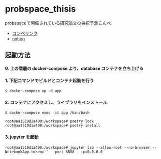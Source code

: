 # probspace_thisis
probspaceで開催されている研究論文の採択予測こんぺ
- [コンペリンク](https://comp.probspace.com/competitions/paper_acception)
- [notion](https://www.notion.so/Probspace-f7f63e7dec5b420780e001f667a7a0ee?pvs=4)

## 起動方法


#### 0. 上の階層の docker-compose より、database コンテナを立ち上げる


#### 1. 下記コマンドでビルドとコンテナ起動を行う
```
$ docker-compose up -d app
```

#### 2. コンテナにアクセスし、ライブラリをインストール
```
$ docker-compose exec -it app /bin/bash

root@aa1519d1a400:/workspace# poetry lock
root@aa1519d1a400:/workspace# poetry install
```

#### 3. jupyter を起動
```
root@aa1519d1a400:/workspace# jupyter lab --allow-root --no-browser --NotebookApp.token='' --port 8888 --ip=0.0.0.0
